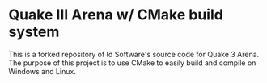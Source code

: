 # Quake III Arena w/ CMake build system
This is a forked repository of Id Software's source code for Quake 3 Arena. The purpose of this project
is to use CMake to easily build and compile on Windows and Linux.